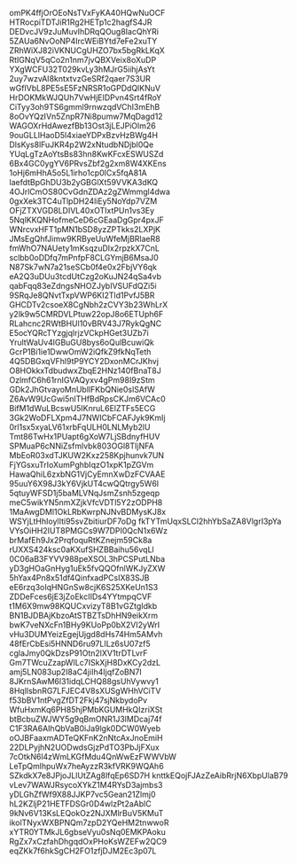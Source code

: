 omPK4ffjOrOEoNsTVxFyKA40HQwNuOCF
HTRocpiTDTJiR1Rg2HETp1c2hagfS4JR
DEDvcJV9zJuMuvIhDRqQOug8IacQhYRi
5ZAUa6NvOoNP4IrcWEiBYtd7eFe2xuTY
ZRhWiXJ82iVKNUCgUHZO7bx5bgRkLKqX
RtIGNqV5qCo2n1nm7jvQBXVeix8oXuDP
YXgWCFU32T029kvLy3hMJrG5iihjAsYt
2uy7wzvAI8kntxtvzGeSRf2qaer7S3UR
wGfIVbL8PE5sE5FzNRSR1oGPDdQlKNuV
HrDOKMkWJQUh7VwHjEIDPvn4Srt4fRoY
CiTyy3oh9TS6gmml9rnwzqdVChI3mEhB
8oOvYQzIVn5ZnpR7Ni8pumw7MqDagd12
WAGOXrHdAwezfBb13Ost3jLEJPiOlm26
9ouGLLlHaoD5l4xiaeYDPxBzvHzBWg4H
DlsKys8lFuJKR4p2W2xNtudbNDjbl0Qe
YUqLgTzAoYtsBs83hn8KwKFcxESWUSZd
6Bx4GC0ygYV6PRvsZbf2g2xm8W4XKEns
1oHj6mHhA5o5L1irho1cp0ICx5fqA81A
laefdtBpGhDU3b2yGBGlXt59VVKA3dKQ
4OJrlCmOS80CvGdnZDAz2gZWmmgl4dwa
0gxXek3TC4uTlpDH24liEy5NoYdp7VZM
OFjZTXVGD8LDIVL40xOTIxtPUn1vs3Ey
5NqlKKQNHofmeCeD6cGEaaDgGpr4pxJF
WNrcvxHFT1pMN1bSD8yzZPTkks2LXPjK
JMsEgQhfJimw9KRByeUuWfeMjBRlaeR8
fmWhO7NAUety1mKsqzuDlx2rpzkX7CnL
sclbb0oDDfq7mPnfpF8CLGYmjB6MsaJ0
N87Sk7wN7a21seSCb0f4e0x2FbjVY6qk
eA2Q3uDUu3tcdUtCzg2oKuJN24qSa4vb
qabFqq83eZdngsNHOZJybIVSUFdQZi5i
9SRqJe8QNvtTxpVWP6KI2Tld1PvfJ5BR
GHCDTv2csoeX8CgNbh2zCVY3b23WhLrX
y2lk9w5CMRDVLPtuw22opJ8o6ETUph6F
RLahcnc2RWtBHUl10vBRV43J7RykQgNC
E5ocYQRcTYzgjqlrjzVCkpHGet3UZb7i
YrultWaUv4lGBuGU8bys6oQulBcuwiQk
GcrP1Bi1ie1DwwOmW2iQfkZ9fkNqTeth
4Q5DBGxqVFhl9tP9YCY2DxonMCrJKhvj
O8HOkkxTdbudwxZbqE2HNz140fBnaT8J
OzlmfC6h61rnIGVAQyxv4gPm98I9zStm
GDk2JhGtvayoMnUbllFKbQNie0slSAfW
Z6AvW9UcGwi5nlTHfBdRpsCKJm6VCAc0
BifM1dWuLBcswU5IKnruL6ElZTFs5ECG
3Gk2WoDFLXpm4J7NWICbFCAFJyk9KmIj
0rl1sx5xyaLV61xrbFqULH0LNLMyb2lU
Tmt86TwHx1PUapt6gXoW7LjSBdnyfHUV
SPMuaP6cNNiZsfmlvbk803OGl8TIjNFA
MbEoR03xdTJKUW2Kxz258Kpjhunvk7UN
FjYGsxuTrIoXumPghbIqzO1xpK1pZGVm
HawaQhiL6zxbNG1VjCyEmnXwDzFCVAAE
95uuY6X98J3kY6VjkUT4cwQQtrgy5W6l
5qtuyWFSD1j5baMLVNqJsmZsnh5zgeqp
meC5wikYN5nmXZjkVfcVDTl5Y2zODPH8
1MaAwgDMl1OkLRbKwrpNJNvBDMysKJ8x
WSYjLtHhIoylIti95svZbitiurDF7oDg
fkTYTmUqxSLCl2hhYbSaZA8VlgrI3pYa
VYsOiHH2IUT8PMGCs9W7DPI0QcN1x6Wz
brMafEh9Jx2PrqfoquRtKZnejm59Ck8a
rUXXS424ksc0aKXufSHZBBaihu56vqLl
0C06aB3FYVV988peXSOL3hPCSPutLNba
yD3gHOaGnHyg1uEk5fvQQOfnlWKJyZXW
5hYax4Pn8x51df4QinfxadPCsIX83SJB
eE6rzq3oIqHNGnSw8cjK6S25XKeUn1S3
ZDDeFces6jE3jZoEkcIIDs4YYtmpqCVF
t1M6X9mw98KQUCxvizyT8B1vGZtgIdkb
BN1BJDBAjKbzoAtSTBZTsDhHN9eikXrm
bwK7veNXcFn1BHy9KUoPp0bX2VI2yWrI
vHu3DUMYeizEgejUjgd8dHs74Hm5AMvh
48fErCbEsi5HNND6ru97LILz6sU07zf5
cglaJmy0QkDzsP91Otn2lXV1trDTLvrF
Gm7TWcuZzapWILc7ISkXjH8DxKCy2dzL
amj5LN083up2I8aC4jiIh4IjqfZoBN7l
8JKrnSAwM6l31idqLCHQ88gsUhVywvy1
8HqllsbnRG7LFJEC4V8sXUSgWHhVCiTV
f53bBV1ntPvgZfDT2Fkj47sjNkbydoPv
WfuHxmKq6PH85hjPMbKGUMHkQIzriXSt
btBcbuZWJWY5g9qBmONR1J3lMDcaj74f
C1F3RA6AIhQbVaB0iJa9lgk0DCW0Wyeb
oOJBFaaxmADTeQKFnK2nNtcAxJnoEmiH
22DLPyjhN2UODwdsGjzPdTO3PbJjFXux
7cOtkN6l4zWmLKGfMdu4QnWwEzFWWVbW
LeTpQmlhpuWx7heAyzzR3kfVRK9WQAh6
SZkdkX7e8JPjoJLlUtZAg8lfqEp6SD7H
knttkEQojFJAzZeAibRrjN6XbpUlaB79
vLev7WAWJRsycoXYkZ1M4RYsD3ajmbs3
yDLGhZfWf9X88JJKP7vc5Gean21Zlmj0
hL2KZljP21HETFDSGr0D4wlzPt2aAblC
9kNv6V13KsLEQokOz2NJXMlrBuV5KMuT
ikolTNyxWXBPNQm7zpD2YQeHM2tnwwoR
xYTR0YTMkJL6gbseVyu0sNq0EMKPAoku
RgZx7xCzfahDhgqdOxPHoKsWZEFw2QC9
eqZKk7f6hkSgCH2FO1zfjDJM2Ec3p07L
